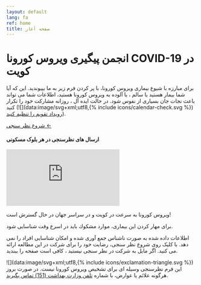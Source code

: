 ```yaml
---
layout: default
lang: fa
ref: home
title: صفحه آغاز 
---
```

# انجمن پیگیری ويروس كورونا  COVID-19 در کویت
براى مبارزه با شيوع بيمارى ويروس كورونا، با پر کردن فرم زیر به ما
بپیوندید.
این که آیا شما بیمار هستید یا سالم ، يا آلوده به ويروس كورونا هستید،
اطلاعات شما می تواند باعث نجات جان بسيارى از نفوس شود. در حالت ایده آل
، روزانه مشارکت خود را تکرار کنید (![](data:image/svg+xml;utf8,{% include icons/calendar-check.svg %}) [رویداد تقویم را تنظیم کنید](/TrackCOVIDKW.ics)).

<a
href="https://survey123.arcgis.com/share/222d0a19757847c99fe3b0674e2ad932?lang=fa"
class="btn">شروع نظر سنجی ←</a>
#### ارسال های نظرسنجی در هر بلوک مسکونی
<div class="embed"><iframe
src="https://arcgis.com/apps/opsdashboard/index.html#/b7e0a01c38b24d7ab213a6660cc4ea40"
title="TRackCOVIDKW Contribution Totals"  frameborder="0"
allowfullscreen=""></iframe></div>


ويروس كورونا به سرعت در كويت و در سراسر جهان در حال گسترش است!

براى مهار كردن اين بيمارى، موارد مشكوك بايد در اسرع وقت شناسایی شود.

اطلاعات داده شده به صورت ناشناس جمع آوری شده و امکان شناسایی افراد را
نمی دهد. با کلیک روی شروع نظر سنجی، رضایت خود را برای شرکت در این
مطالعه ارائه می کنید. اگر مايل به شركت در نظر سنجى نيستيد ، کافی است
صفحه را ببندید.

![](data:image/svg+xml;utf8,{% include icons/exclamation-triangle.svg
 %})  اين فرم نظرسنجی وسيله اى براى تشخيص ويروس كورونا نيست. در صورت بروز هرگونه علائم یا عوارض، با شماره [تلفن وزارت بهداشت (151) تماس بگیرید](tel:151).



